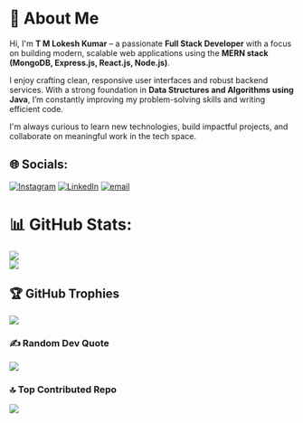 # 💫 About Me  
Hi, I'm **T M Lokesh Kumar** – a passionate **Full Stack Developer** with a focus on building modern, scalable web applications using the **MERN stack (MongoDB, Express.js, React.js, Node.js)**.  

I enjoy crafting clean, responsive user interfaces and robust backend services. With a strong foundation in **Data Structures and Algorithms using Java**, I’m constantly improving my problem-solving skills and writing efficient code.

I'm always curious to learn new technologies, build impactful projects, and collaborate on meaningful work in the tech space.


## 🌐 Socials:
[![Instagram](https://img.shields.io/badge/Instagram-%23E4405F.svg?logo=Instagram&logoColor=white)](https://instagram.com/lokesh_xv) [![LinkedIn](https://img.shields.io/badge/LinkedIn-%230077B5.svg?logo=linkedin&logoColor=white)](https://linkedin.com/in/lokesh2910) [![email](https://img.shields.io/badge/Email-D14836?logo=gmail&logoColor=white)](mailto:lokeshmbu2004@gmail.com) 
# 📊 GitHub Stats:
![](https://nirzak-streak-stats.vercel.app/?user=lokesh2910v&theme=dark&hide_border=true)<br/>
![](https://github-readme-stats.vercel.app/api/top-langs/?username=lokesh2910v&theme=dark&hide_border=true&include_all_commits=true&count_private=true&layout=compact)

## 🏆 GitHub Trophies
![](https://github-profile-trophy.vercel.app/?username=lokesh2910v&theme=radical&no-frame=true&no-bg=true&margin-w=4)

### ✍️ Random Dev Quote
![](https://quotes-github-readme.vercel.app/api?type=horizontal&theme=radical)

### 🔝 Top Contributed Repo
![](https://github-contributor-stats.vercel.app/api?username=lokesh2910v&limit=5&theme=dark&combine_all_yearly_contributions=true)

<!-- Proudly created with GPRM ( https://gprm.itsvg.in ) -->
